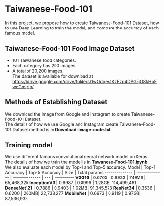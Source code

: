 # Taiwanese-Food-101
In this project, we propose how to create Taiwanese-Food-101 Dataset, how to use Deep Learning to train the model, and compare the accuracy of each famous model.
## Taiwanese-Food-101 Food Image Dataset
* 101 Taiwanese food categories.
* Each category has 200 images.
* A total of 20,200 images. <br>
The dataset is available for download at https://drive.google.com/drive/folders/1wOdqes1KzEzp4DPG5jO8kHbFwcCmjzjh/.
## Methods of Establishing Dataset
We download the image from Google and Instagram to create Taiwanese-Food-101 Dataset. <br>
The details of how we use Google and Instagram create Taiwanese-Food-101 Dataset method is in **Download-image-code.txt**.
## Training model
We use different famous convolutional neural network model on Keras. <br>
The details of how we train the model is in **Tawanese-Food-101.ipynb**. <br>
We also evaluate each model by Top-1 and Top-5 accuracy.
Model           | Top-1 Accuracy  | Top-5 Accuracy  | Size | Total params
--------------  | --------------  | --------------  | ---  | ----------
**VGG16**       |      0.6765     |      0.8933     | 749MB| 65,468,325
**InceptionV3** |      0.6987     |      0.8996     |  1.28GB| 114,499,461
**DenseNet121** |      0.7886     |      0.9403     |  1.02MB| 91,345,573
**ResNet34**    |      0.3536     |      0.6200     |  260MB| 22,738,277
**MobileNet**   |      0.6973     |      0.9119     |  0.97GB| 87,536,933
